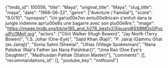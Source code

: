 {"tmdb_id": 100556, "title": "Maya", "original_title": "Maya", "slug_title": "maya", "date": "1966-06-22", "genre": ["Aventure / Familial"], "score": "8.0/10", "synopsis": "Un gar\u00e7on am\u00e9ricain s'enfuit dans la jungle indienne apr\u00e8s une bagarre avec son p\u00e8re.", "image": "https://image.tmdb.org/t/p/w185_and_h278_bestv2/5jpusrqRSXBMDsGPvouIPcI1MpY.jpg", "actors": ["Clint Walker (Hugh Bowen)", "Jay North (Terry Bowen)", "I.S. Johar (One-Eye)", "Sajid Khan (Raji)", "P. Jairaj (Gammu Ghat (as Jairaj))", "Sonia Sahni (Sheela)", "Ulhas (Village Spokesman)", "Nana Palsikar (Raji's Father (as Nana Palshikar))", "Uma Rao (One Eye's Daughter)", "Madhusdan Pathak (Station Master)"], "comments": [], "recommandations_id": [], "youtube_key": "notfound"}